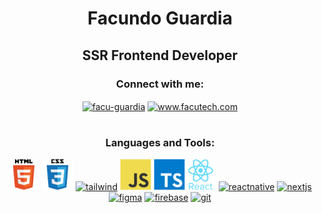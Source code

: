 <h1 align="center">Facundo Guardia</h1>
<h2 align="center">SSR Frontend Developer</h2>

<h3 align="center">Connect with me:</h3>
<p align="center">
<a href="https://linkedin.com/in/facu-guardia" target="_blank"><img align="center" src="https://raw.githubusercontent.com/rahuldkjain/github-profile-readme-generator/master/src/images/icons/Social/linked-in-alt.svg" alt="facu-guardia" height="50" width="50"/></a> <a href="https://www.facutech.com/" target="_blank"><img align="center" src="https://raw.githubusercontent.com/rahuldkjain/github-profile-readme-generator/master/src/images/icons/Social/rss.svg" alt="www.facutech.com" height="50" width="50" padding-left="5px" /></a>
</p>

#

<h3 align="center">Languages and Tools:</h3>
<p align="center">
<a href="https://www.w3.org/html/" target="_blank" rel="noreferrer"><img src="https://raw.githubusercontent.com/devicons/devicon/master/icons/html5/html5-original-wordmark.svg" alt="html5" width="50" height="50"/></a> <a href="https://www.w3schools.com /css/" target="_blank" rel="noreferrer"><img src="https://raw.githubusercontent.com/devicons/devicon/master/icons/css3/css3-original-wordmark.svg" alt= "css3" width="50" height="50"/></a> <a href="https://tailwindcss.com/" target="_blank" rel="noreferrer"><img src= "https://www.vectorlogo.zone/logos/tailwindcss/tailwindcss-icon.svg" alt="tailwind" width="50" height="50"/></a> <a href="https://developer.mozilla.org/en-US/docs/Web/JavaScript" target="_blank" rel="noreferrer"><img src="https://raw.githubusercontent.com/devicons/devicon/master/icons/javascript/javascript-original.svg" alt="javascript" width="50" height="50"/></a> <a href="https://www.typescriptlang.org/" target="_blank" rel="noreferrer"><img src="https://raw.githubusercontent.com/devicons/devicon/master/icons/typescript/typescript-original.svg" alt="typescript" width="50" height="50"/></a><a href="https://reactjs.org/" target="_blank" rel="noreferrer"><img src="https://raw.githubusercontent.com/devicons/devicon/master/icons/react/react-original-wordmark.svg" alt="react" width="50" height="50"/></a> <a href="https://reactnative.dev/" target="_blank" rel="noreferrer"><img src="https://reactnative.dev/img/header_logo.svg" alt="reactnative" width="50" height="50"/></a> <a href="https://nextjs.org/" target="_blank" rel="noreferrer"><img src= "https://cdn.worldvectorlogo.com/logos/nextjs-2.svg" alt="nextjs" width="50" height="50"/></a> <a href="https://www.figma.com/" target="_blank" rel="noreferrer"><img src="https://www.vectorlogo.zone/logos/figma/figma-icon.svg" alt="figma" width="50" height="50"/></a> <a href=" https://firebase.google.com/" target="_blank" rel="noreferrer"><img src="https://www.vectorlogo.zone/logos/firebase/firebase-icon.svg" alt=" firebase" width="50" height="50"/></a> <a href="https://git-scm.com/" target="_blank" rel="noreferrer"><img src="https://www.vectorlogo.zone/logos/git-scm/git-scm-icon.svg" alt="git" width="50" height="50"/></a>
</p>




